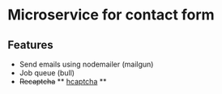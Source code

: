 # Microservice for contact form

## Features

- Send emails using nodemailer (mailgun)
- Job queue (bull)
- ~~Recaptcha~~ ** [hcaptcha](hcaptcha.com) **
